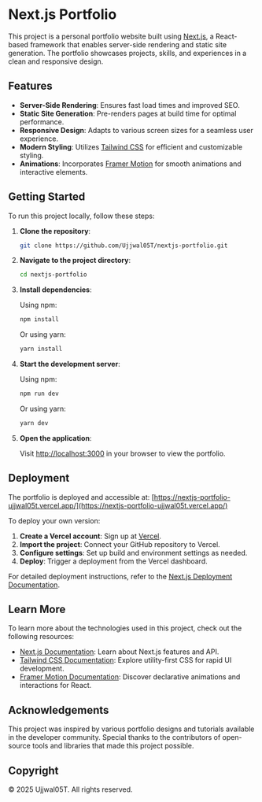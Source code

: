 # Next.js Portfolio

This project is a personal portfolio website built using [Next.js](https://nextjs.org/), a React-based framework that enables server-side rendering and static site generation. The portfolio showcases projects, skills, and experiences in a clean and responsive design.

## Features

- **Server-Side Rendering**: Ensures fast load times and improved SEO.
- **Static Site Generation**: Pre-renders pages at build time for optimal performance.
- **Responsive Design**: Adapts to various screen sizes for a seamless user experience.
- **Modern Styling**: Utilizes [Tailwind CSS](https://tailwindcss.com/) for efficient and customizable styling.
- **Animations**: Incorporates [Framer Motion](https://www.framer.com/motion/) for smooth animations and interactive elements.

## Getting Started

To run this project locally, follow these steps:

1. **Clone the repository**:

   ```bash
   git clone https://github.com/Ujjwal05T/nextjs-portfolio.git
   ```

2. **Navigate to the project directory**:

   ```bash
   cd nextjs-portfolio
   ```

3. **Install dependencies**:

   Using npm:

   ```bash
   npm install
   ```

   Or using yarn:

   ```bash
   yarn install
   ```

4. **Start the development server**:

   Using npm:

   ```bash
   npm run dev
   ```

   Or using yarn:

   ```bash
   yarn dev
   ```

5. **Open the application**:

   Visit [http://localhost:3000](http://localhost:3000) in your browser to view the portfolio.

## Deployment

The portfolio is deployed and accessible at: [https://nextjs-portfolio-ujjwal05t.vercel.app/](https://nextjs-portfolio-ujjwal05t.vercel.app/)

To deploy your own version:

1. **Create a Vercel account**: Sign up at [Vercel](https://vercel.com/).
2. **Import the project**: Connect your GitHub repository to Vercel.
3. **Configure settings**: Set up build and environment settings as needed.
4. **Deploy**: Trigger a deployment from the Vercel dashboard.

For detailed deployment instructions, refer to the [Next.js Deployment Documentation](https://nextjs.org/docs/deployment).

## Learn More

To learn more about the technologies used in this project, check out the following resources:

- [Next.js Documentation](https://nextjs.org/docs): Learn about Next.js features and API.
- [Tailwind CSS Documentation](https://tailwindcss.com/docs): Explore utility-first CSS for rapid UI development.
- [Framer Motion Documentation](https://www.framer.com/motion/): Discover declarative animations and interactions for React.

## Acknowledgements

This project was inspired by various portfolio designs and tutorials available in the developer community. Special thanks to the contributors of open-source tools and libraries that made this project possible.

## Copyright

© 2025 Ujjwal05T. All rights reserved.
